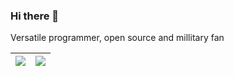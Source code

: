 ### Hi there 👋

Versatile programmer, open source and millitary fan 

<!--
**trolit/trolit** is a ✨ _special_ ✨ repository because its `README.md` (this file) appears on your GitHub profile.

Here are some ideas to get you started:

- 🔭 I’m currently working on ...
- 🌱 I’m currently learning ...
- 👯 I’m looking to collaborate on ...
- 🤔 I’m looking for help with ...
- 💬 Ask me about ...
- 📫 How to reach me: ...
- 😄 Pronouns: ...
- ⚡ Fun fact: ...
-->


| <img src="https://github-readme-stats.vercel.app/api?username=trolit&show_icons=true"/> | <img src="https://github-readme-stats.vercel.app/api/top-langs/?username=trolit"/> |
| :---: | :---: |





